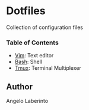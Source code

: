 # Dotfiles

Collection of configuration files

### Table of Contents

- [Vim](vimrc): Text editor
- [Bash](bashrc): Shell
- [Tmux](tmux.conf): Terminal Multiplexer

## Author

Angelo Laberinto
